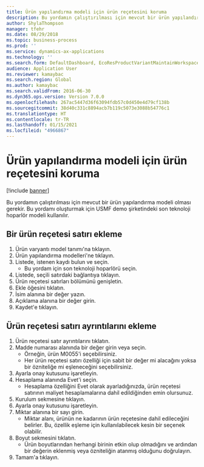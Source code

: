 ```yaml
---
title: Ürün yapılandırma modeli için ürün reçetesini koruma
description: Bu yordamın çalıştırılması için mevcut bir ürün yapılandırma modeli olması gerekir.
author: ShylaThompson
manager: tfehr
ms.date: 08/29/2018
ms.topic: business-process
ms.prod: ''
ms.service: dynamics-ax-applications
ms.technology: ''
ms.search.form: DefaultDashboard, EcoResProductVariantMaintainWorkspace, PCProductConfigurationModelListPage, PCProductConfigurationModelDetails, PCBOMLineDetails, InventItemIdLookupSimple
audience: Application User
ms.reviewer: kamaybac
ms.search.region: Global
ms.author: kamaybac
ms.search.validFrom: 2016-06-30
ms.dyn365.ops.version: Version 7.0.0
ms.openlocfilehash: 267ac5447d36f63094fdb57c0d450e4d79cf138b
ms.sourcegitcommit: 38d40c331c8894acb7b119c5073e3088b54776c1
ms.translationtype: HT
ms.contentlocale: tr-TR
ms.lasthandoff: 01/15/2021
ms.locfileid: "4966867"
---
```

# <a name="maintain-bom-for-a-product-configuration-model"></a>Ürün yapılandırma modeli için ürün reçetesini koruma

[!include [banner](../../includes/banner.md)]

Bu yordamın çalıştırılması için mevcut bir ürün yapılandırma modeli olması gerekir. Bu yordamı oluşturmak için USMF demo şirketindeki son teknoloji hoparlör modeli kullanılır.


## <a name="add-a-bom-line"></a>Bir ürün reçetesi satırı ekleme
1. Ürün varyantı model tanımı'na tıklayın.
2. Ürün yapılandırma modelleri'ne tıklayın.
3. Listede, istenen kaydı bulun ve seçin.
    * Bu yordam için son teknoloji hoparlörü seçin.  
4. Listede, seçili satırdaki bağlantıya tıklayın.
5. Ürün reçetesi satırları bölümünü genişletin.
6. Ekle öğesini tıklatın.
7. İsim alanına bir değer yazın.
8. Açıklama alanına bir değer girin.
9. Kaydet'e tıklayın.

## <a name="add-bom-line-details"></a>Ürün reçetesi satırı ayrıntılarını ekleme
1. Ürün reçetesi satır ayrıntılarını tıklatın.
2. Madde numarası alanında bir değer girin veya seçin.
    * Örneğin, ürün M0055'i seçebilirsiniz.  
    * Her ürün reçetesi satırı özelliği için sabit bir değer mi alacağını yoksa bir özniteliğe mi eşleneceğini seçebilirsiniz.  
3. Ayarla onay kutusunu işaretleyin.
4. Hesaplama alanında Evet'i seçin.
    * Hesaplama özelliğini Evet olarak ayarladığınızda, ürün reçetesi satırının maliyet hesaplamalarına dahil edildiğinden emin olursunuz.  
5. Kurulum sekmesine tıklayın.
6. Ayarla onay kutusunu işaretleyin.
7. Miktar alanına bir sayı girin.
    * Miktar alanı, ürünün ne kadarının ürün reçetesine dahil edileceğini belirler. Bu, özellik eşleme için kullanılabilecek kesin bir seçenek olabilir.  
8. Boyut sekmesini tıklatın.
    * Ürün boyutlarından herhangi birinin etkin olup olmadığını ve ardından bir değerin eklenmiş veya özniteliğin atanmış olduğunu doğrulayın.  
9. Tamam'a tıklayın.

